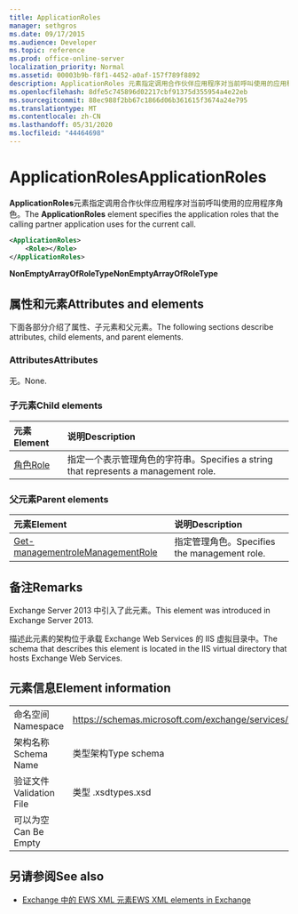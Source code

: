 ```yaml
---
title: ApplicationRoles
manager: sethgros
ms.date: 09/17/2015
ms.audience: Developer
ms.topic: reference
ms.prod: office-online-server
localization_priority: Normal
ms.assetid: 00003b9b-f8f1-4452-a0af-157f789f8892
description: ApplicationRoles 元素指定调用合作伙伴应用程序对当前呼叫使用的应用程序角色。
ms.openlocfilehash: 8dfe5c745896d02217cbf91375d355954a4e22eb
ms.sourcegitcommit: 88ec988f2bb67c1866d06b361615f3674a24e795
ms.translationtype: MT
ms.contentlocale: zh-CN
ms.lasthandoff: 05/31/2020
ms.locfileid: "44464698"
---
```

# <a name="applicationroles"></a><span data-ttu-id="d260f-103">ApplicationRoles</span><span class="sxs-lookup"><span data-stu-id="d260f-103">ApplicationRoles</span></span>

<span data-ttu-id="d260f-104">**ApplicationRoles**元素指定调用合作伙伴应用程序对当前呼叫使用的应用程序角色。</span><span class="sxs-lookup"><span data-stu-id="d260f-104">The **ApplicationRoles** element specifies the application roles that the calling partner application uses for the current call.</span></span> 
  
```XML
<ApplicationRoles>
    <Role></Role>
</ApplicationRoles>
```

 <span data-ttu-id="d260f-105">**NonEmptyArrayOfRoleType**</span><span class="sxs-lookup"><span data-stu-id="d260f-105">**NonEmptyArrayOfRoleType**</span></span>
## <a name="attributes-and-elements"></a><span data-ttu-id="d260f-106">属性和元素</span><span class="sxs-lookup"><span data-stu-id="d260f-106">Attributes and elements</span></span>

<span data-ttu-id="d260f-107">下面各部分介绍了属性、子元素和父元素。</span><span class="sxs-lookup"><span data-stu-id="d260f-107">The following sections describe attributes, child elements, and parent elements.</span></span>
  
### <a name="attributes"></a><span data-ttu-id="d260f-108">Attributes</span><span class="sxs-lookup"><span data-stu-id="d260f-108">Attributes</span></span>

<span data-ttu-id="d260f-109">无。</span><span class="sxs-lookup"><span data-stu-id="d260f-109">None.</span></span>
  
### <a name="child-elements"></a><span data-ttu-id="d260f-110">子元素</span><span class="sxs-lookup"><span data-stu-id="d260f-110">Child elements</span></span>

|<span data-ttu-id="d260f-111">**元素**</span><span class="sxs-lookup"><span data-stu-id="d260f-111">**Element**</span></span>|<span data-ttu-id="d260f-112">**说明**</span><span class="sxs-lookup"><span data-stu-id="d260f-112">**Description**</span></span>|
|:-----|:-----|
|[<span data-ttu-id="d260f-113">角色</span><span class="sxs-lookup"><span data-stu-id="d260f-113">Role</span></span>](role.md) <br/> |<span data-ttu-id="d260f-114">指定一个表示管理角色的字符串。</span><span class="sxs-lookup"><span data-stu-id="d260f-114">Specifies a string that represents a management role.</span></span>  <br/> |
   
### <a name="parent-elements"></a><span data-ttu-id="d260f-115">父元素</span><span class="sxs-lookup"><span data-stu-id="d260f-115">Parent elements</span></span>

|<span data-ttu-id="d260f-116">**元素**</span><span class="sxs-lookup"><span data-stu-id="d260f-116">**Element**</span></span>|<span data-ttu-id="d260f-117">**说明**</span><span class="sxs-lookup"><span data-stu-id="d260f-117">**Description**</span></span>|
|:-----|:-----|
|[<span data-ttu-id="d260f-118">Get-managementrole</span><span class="sxs-lookup"><span data-stu-id="d260f-118">ManagementRole</span></span>](managementrole.md) <br/> |<span data-ttu-id="d260f-119">指定管理角色。</span><span class="sxs-lookup"><span data-stu-id="d260f-119">Specifies the management role.</span></span>  <br/> |
   
## <a name="remarks"></a><span data-ttu-id="d260f-120">备注</span><span class="sxs-lookup"><span data-stu-id="d260f-120">Remarks</span></span>

<span data-ttu-id="d260f-121">Exchange Server 2013 中引入了此元素。</span><span class="sxs-lookup"><span data-stu-id="d260f-121">This element was introduced in Exchange Server 2013.</span></span>
  
<span data-ttu-id="d260f-122">描述此元素的架构位于承载 Exchange Web Services 的 IIS 虚拟目录中。</span><span class="sxs-lookup"><span data-stu-id="d260f-122">The schema that describes this element is located in the IIS virtual directory that hosts Exchange Web Services.</span></span>
  
## <a name="element-information"></a><span data-ttu-id="d260f-123">元素信息</span><span class="sxs-lookup"><span data-stu-id="d260f-123">Element information</span></span>

|||
|:-----|:-----|
|<span data-ttu-id="d260f-124">命名空间</span><span class="sxs-lookup"><span data-stu-id="d260f-124">Namespace</span></span>  <br/> |https://schemas.microsoft.com/exchange/services/2006/types  <br/> |
|<span data-ttu-id="d260f-125">架构名称</span><span class="sxs-lookup"><span data-stu-id="d260f-125">Schema Name</span></span>  <br/> |<span data-ttu-id="d260f-126">类型架构</span><span class="sxs-lookup"><span data-stu-id="d260f-126">Type schema</span></span>  <br/> |
|<span data-ttu-id="d260f-127">验证文件</span><span class="sxs-lookup"><span data-stu-id="d260f-127">Validation File</span></span>  <br/> |<span data-ttu-id="d260f-128">类型 .xsd</span><span class="sxs-lookup"><span data-stu-id="d260f-128">types.xsd</span></span>  <br/> |
|<span data-ttu-id="d260f-129">可以为空</span><span class="sxs-lookup"><span data-stu-id="d260f-129">Can Be Empty</span></span>  <br/> ||
   
## <a name="see-also"></a><span data-ttu-id="d260f-130">另请参阅</span><span class="sxs-lookup"><span data-stu-id="d260f-130">See also</span></span>

- [<span data-ttu-id="d260f-131">Exchange 中的 EWS XML 元素</span><span class="sxs-lookup"><span data-stu-id="d260f-131">EWS XML elements in Exchange</span></span>](ews-xml-elements-in-exchange.md)

